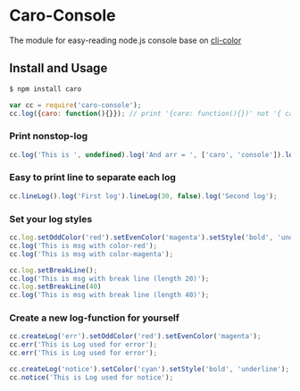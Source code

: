 # Caro-Console

The module for easy-reading node.js console base on [cli-color](https://www.npmjs.com/package/cli-color)

## Install and Usage

```bash
$ npm install caro
```

```javascript
var cc = require('caro-console');
cc.log({caro: function(){}}); // print '{caro: function(){})' not '{ caro: [Function] }' 
```

### Print nonstop-log
```javascript
cc.log('This is ', undefined).log('And arr = ', ['caro', 'console']).log('End');
```

### Easy to print line to separate each log
```javascript
cc.lineLog().log('First log').lineLog(30, false).log('Second log');
```

### Set your log styles
```javascript
cc.log.setOddColor('red').setEvenColor('magenta').setStyle('bold', 'underline');
cc.log('This is msg with color-red');
cc.log('This is msg with color-magenta');

cc.log.setBreakLine();
cc.log('This is msg with break line (length 20)');
cc.log.setBreakLine(40)
cc.log('This is msg with break line (length 40)');
```

### Create a new log-function for yourself
```javascript
cc.createLog('err').setOddColor('red').setEvenColor('magenta');
cc.err('This is Log used for error');
cc.err('This is Log used for error');

cc.createLog('notice').setColor('cyan').setStyle('bold', 'underline');
cc.notice('This is Log used for notice');
```